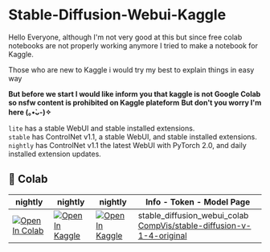 # Stable-Diffusion-Webui-Kaggle
Hello Everyone, although I'm not very good at this but since free colab notebooks are not properly working anymore I tried to make a notebook for Kaggle.

Those who are new to Kaggle i would try my best to explain things in easy way

**But before we start I would like inform you that kaggle is not Google Colab so nsfw content is prohibited on Kaggle plateform**
**But don't you worry I'm here (⁠｡⁠•̀⁠ᴗ⁠-⁠)⁠✧**

`lite` has a stable WebUI and stable installed extensions. <br />
`stable` has ControlNet v1.1, a stable WebUI, and stable installed extensions. <br />
`nightly` has ControlNet v1.1 the latest WebUI with PyTorch 2.0, and daily installed extension updates. <br />

## 🦒 Colab
| nightly | nightly | nightly | Info - Token - Model Page
| --- | --- | --- | --- |
[![Open In Colab](https://kaggle.com/static/images/open-in-kaggle.svg)](https://www.kaggle.com/code/jarvislinks/hassaku-model-hentai-stable-diffusion-kaggle) | [![Open In Kaggle](https://kaggle.com/static/images/open-in-kaggle.svg)](https://www.kaggle.com/code/jarvislinks/hassaku-model-hentai-stable-diffusion-kaggle) | [![Open In Kaggle](https://kaggle.com/static/images/open-in-kaggle.svg)](https://www.kaggle.com/code/jarvislinks/hassaku-model-hentai-stable-diffusion-kaggle) | stable_diffusion_webui_colab <br /> [CompVis/stable-diffusion-v-1-4-original](https://huggingface.co/CompVis/stable-diffusion-v-1-4-original)


